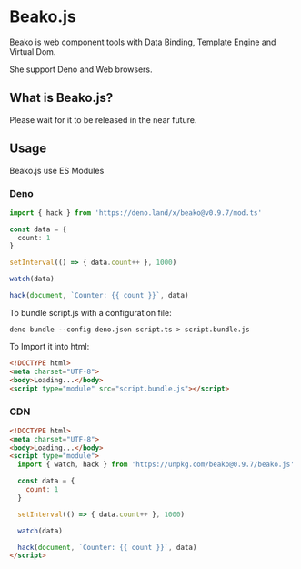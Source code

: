 # Beako.js

Beako is web component tools with Data Binding, Template Engine and Virtual Dom.

She support Deno and Web browsers.


## What is Beako.js?

Please wait for it to be released in the near future.

## Usage

Beako.js use ES Modules

### Deno

```ts
import { hack } from 'https://deno.land/x/beako@v0.9.7/mod.ts'

const data = {
  count: 1
}

setInterval(() => { data.count++ }, 1000)

watch(data)

hack(document, `Counter: {{ count }}`, data)
```

To bundle script.js with a configuration file:

```shell
deno bundle --config deno.json script.ts > script.bundle.js
```

To Import it into html:

```html
<!DOCTYPE html>
<meta charset="UTF-8">
<body>Loading...</body>
<script type="module" src="script.bundle.js"></script>
```

### CDN

```html
<!DOCTYPE html>
<meta charset="UTF-8">
<body>Loading...</body>
<script type="module">
  import { watch, hack } from 'https://unpkg.com/beako@0.9.7/beako.js'

  const data = {
    count: 1
  }

  setInterval(() => { data.count++ }, 1000)

  watch(data)

  hack(document, `Counter: {{ count }}`, data)
</script>
```

